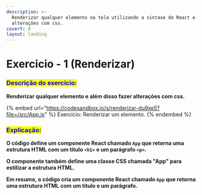```yaml
---
description: >-
  Renderizar qualquer elemento na tela utilizando a sintaxe do React e fazer
  alterações com css.
coverY: 0
layout: landing
---
```


# Exercicio - 1 (Renderizar)

### <mark style="color:blue;">**Descrição do exercício:**</mark>

&#x20;**Renderizar qualquer elemento e além disso fazer alterações com css.**

{% embed url="https://codesandbox.io/s/renderizar-du9xe5?file=/src/App.js" %}
Exercício: Renderizar um elemento.
{% endembed %}

### <mark style="color:blue;">Explicação:</mark>

**O código define um componente React chamado `App` que retorna uma estrutura HTML com um título `<h1>` e um parágrafo `<p>`.**

**O componente também define uma classe CSS chamada "App" para estilizar a estrutura HTML.**

**Em resumo, o código cria um componente React chamado `App` que retorna uma estrutura HTML com um título e um parágrafo.**&#x20;
